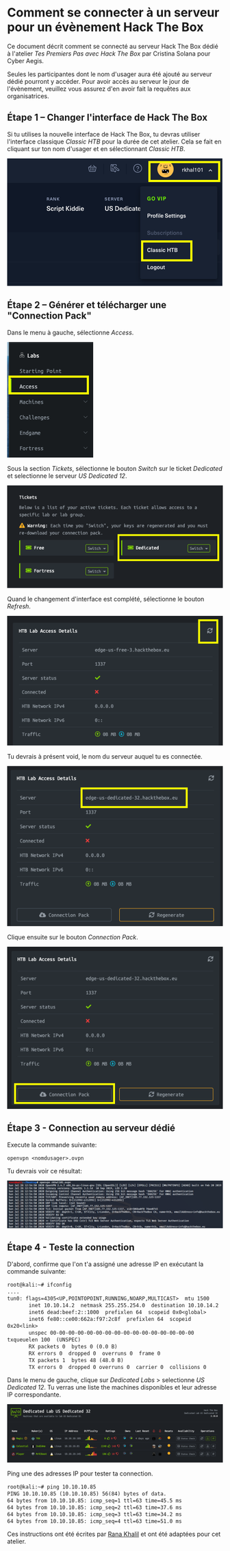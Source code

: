 # Comment se connecter à un serveur pour un évènement Hack The Box
Ce document décrit comment se connecté au serveur Hack The Box dédié à l'atelier *Tes Premiers Pas avec Hack The Box* par Cristina Solana pour Cyber Aegis. 

Seules les participantes dont le nom d'usager aura été ajouté au serveur dédié pourront y accéder. Pour avoir accès au serveur le jour de l'évènement, veuillez vous assurez d'en avoir fait la requêtes aux organisatrices. 

## Étape 1 – Changer l'interface de Hack The Box
Si tu utilises la nouvelle interface de Hack The Box, tu devras utiliser l'interface classique *Classic HTB*  pour la durée de cet atelier.
Cela se fait en cliquant sur ton nom d'usager et en sélectionnant *Classic HTB*.

![image1](/assets_/1.png)

## Étape 2 – Générer et télécharger une "Connection Pack"
Dans le menu à gauche, sélectionne *Access*.

 ![image2](/assets_/2.png)
 
Sous la section *Tickets*, sélectionne le bouton *Switch* sur le ticket *Dedicated* et selectionne le serveur *US Dedicated 12*.

 ![image3](/assets_/3.png)
 
Quand le changement d'interface est complété, sélectionne le bouton *Refresh*.

 ![image4](/assets_//4.png)

Tu devrais à présent void, le nom du serveur auquel tu es connectée.

 ![image5](/assets_/5.png)

 Clique ensuite sur le bouton *Connection Pack*.

 ![image6](/assets_/6.png)


## Étape 3 - Connection au serveur dédié

Execute la commande suivante:

```
openvpn <nomdusager>.ovpn
```

Tu devrais voir ce résultat:

 ![image8](/assets_/8.png)
 
 
 ## Étape 4 - Teste la connection
 
 D'abord, confirme que l'on t'a assigné une adresse IP en exécutant la commande suivante:
 
 ```
 root@kali:~# ifconfig      
 ....
 tun0: flags=4305<UP,POINTOPOINT,RUNNING,NOARP,MULTICAST>  mtu 1500
        inet 10.10.14.2  netmask 255.255.254.0  destination 10.10.14.2
        inet6 dead:beef:2::1000  prefixlen 64  scopeid 0x0<global>
        inet6 fe80::ce00:662a:f97:2c8f  prefixlen 64  scopeid 0x20<link>
        unspec 00-00-00-00-00-00-00-00-00-00-00-00-00-00-00-00  txqueuelen 100  (UNSPEC)
        RX packets 0  bytes 0 (0.0 B)
        RX errors 0  dropped 0  overruns 0  frame 0
        TX packets 1  bytes 48 (48.0 B)
        TX errors 0  dropped 0 overruns 0  carrier 0  collisions 0
 ```
 
 Dans le menu de gauche, clique sur *Dedicated Labs* > selectionne *US Dedicated 12*. Tu verras une liste the machines disponibles et leur adresse IP correspondante.
 
  ![image9](/assets_/9.png)
  
  Ping une des adresses IP pour tester ta connection.
  
```
root@kali:~# ping 10.10.10.85
PING 10.10.10.85 (10.10.10.85) 56(84) bytes of data.
64 bytes from 10.10.10.85: icmp_seq=1 ttl=63 time=45.5 ms
64 bytes from 10.10.10.85: icmp_seq=2 ttl=63 time=37.6 ms
64 bytes from 10.10.10.85: icmp_seq=3 ttl=63 time=34.2 ms
64 bytes from 10.10.10.85: icmp_seq=4 ttl=63 time=51.0 ms
```

Ces instructions ont été écrites par [Rana Khalil](https://github.com/rkhal101) et ont été adaptées pour cet atelier.
